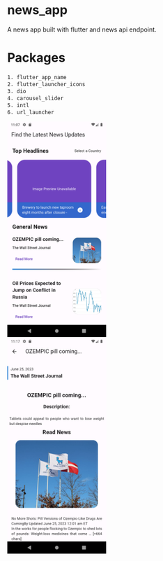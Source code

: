 # news_app

A news app built with flutter and news api endpoint.

# Packages
    1. flutter_app_name
    2. flutter_launcher_icons
    3. dio
    4. carousel_slider
    5. intl
    6. url_launcher

<img src="assets/Screenshot_1687810032.png" width="45%" style="padding-right:5%"/>    <img src="assets/Screenshot_1687810633.png" width="45%" style="padding-right:5%"/>
